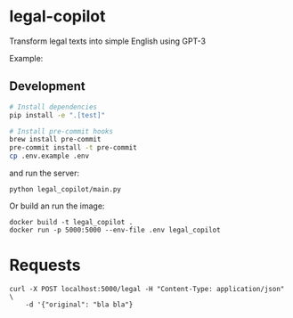 # legal-copilot

Transform legal texts into simple English using GPT-3

Example:

## Development


```sh
# Install dependencies
pip install -e ".[test]"

# Install pre-commit hooks
brew install pre-commit
pre-commit install -t pre-commit
cp .env.example .env
```

and run the server:
```
python legal_copilot/main.py 
```
Or build an run the image:
```
docker build -t legal_copilot .
docker run -p 5000:5000 --env-file .env legal_copilot
```

# Requests

```
curl -X POST localhost:5000/legal -H "Content-Type: application/json" \
    -d '{"original": "bla bla"}
```